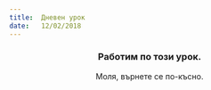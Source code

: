 ```yaml
---
title:  Дневен урок
date:   12/02/2018
---
```


### <center>Работим по този урок.</center>
<center>Моля, върнете се по-късно.</center>